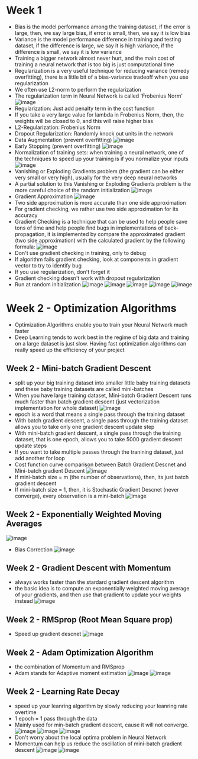 # Week 1

- Bias is the model performance among the training dataset, if the error is large, then, we say large bias, if error is small, then, we say it is low bias
- Variance is the model performance difference in training and testing dataset, if the difference is large, we say it is high variance, if the difference is small, we say it is low variance
- Training a bigger network almost never hurt, and the main cost of training a neural network that is too big is just computational time
- Regularization is a very useful technique for reducing variance (remedy overfitting), there is a little bit of a bias-variance tradeoff when you use regularization
- We often use L2-norm to perform the regularization
- The regularization term in Neural Network is called 'Frobenius Norm'
![image](https://user-images.githubusercontent.com/60442877/151812156-0fdbe91a-152b-4b23-a37c-3d04e1ea4b22.png)
- Regularization: Just add penalty term in the cost function
- If you take a very large value for lambda in Frobenius Norm, then, the weights will be closed to 0, and this will raise higher bias 
- L2-Regularization: Frobenius Norm
- Dropout Regularization: Randomly knock out units in the network
- Data Augmentation (prevent overfitting)
![image](https://user-images.githubusercontent.com/60442877/154621348-fcfae5c6-a417-4335-afad-47807968bcdf.png)
- Early Stopping (prevent overfitting)
![image](https://user-images.githubusercontent.com/60442877/154622313-b2e0e16c-bb33-40dc-9a37-650abbd57d9a.png)
- Normalization of training sets: when training a neural network, one of the techniques to speed up your training is if you normalize your inputs
![image](https://user-images.githubusercontent.com/60442877/154623244-2d761e2f-2c61-4392-90bf-93fa92319f90.png)
- Vanishing or Exploding Gradients problem (the gradient can be either very small or very high), usually for the very deep neural networks
- A partial solution to this Vanishing or Exploding Gradients problem is the more careful choice of the random initialization 
![image](https://user-images.githubusercontent.com/60442877/154625895-cd3e771b-9839-495e-91a9-d7f618cc1bbb.png)
- Gradient Approximation 
![image](https://user-images.githubusercontent.com/60442877/154787217-1a7d2688-05b4-4f93-ac98-1bbb023d9217.png)
- Two side approximation is more accurate than one side approximation
- For gradient checking, we rather use two side approximation for its accuracy
- Gradient Checking is a technique that can  be used to help people save tons of time and help people find bugs in implementations of back-propagation, it is implemented by compare the approximated gradient (two side approximation) with the calculated gradient by the following formula:
![image](https://user-images.githubusercontent.com/60442877/154817590-ec2d092b-9144-4822-919f-b3321a4630dc.png)
- Don't use gradient checking in training, only to debug
- If algorithm fails gradient checking, look at components in gradient vector to try to identify bug
- If you use regularization, don't forget it
- Gradient checking doesn't work with dropout regularization
- Run at random initialization
![image](https://user-images.githubusercontent.com/60442877/154818037-3f162df1-010c-48ec-90dc-cfdd6ea81f82.png)
![image](https://user-images.githubusercontent.com/60442877/154818968-a45d569c-e45f-4859-986c-9965530d4f17.png)
![image](https://user-images.githubusercontent.com/60442877/154820442-9392724e-c226-4afb-b2bb-2486da49423b.png)
![image](https://user-images.githubusercontent.com/60442877/154822540-6e7ea439-adb1-4ed8-b83d-c447480dfa18.png)
![image](https://user-images.githubusercontent.com/60442877/154825473-0891bdd7-4bc7-4d66-9124-0642b4c72f98.png)


# Week 2 - Optimization Algorithms

- Optimization Algorithms enable you to train your Neural Network much faster
- Deep Learning tends to work best in the regime of big data and training on a large dataset is just slow. Having fast optimization algorithms can really speed up the efficiency of your project

## Week 2 - Mini-batch Gradient Descent

- split up your big training dataset into smaller little baby training datasets and these baby training datasets are called mini-batches
- When you have large training dataset, Mini-batch Gradient Descent runs much faster than batch gradient descent (just vectorization implementation for whole dataset)
![image](https://user-images.githubusercontent.com/60442877/154870804-16ce94ba-5f0c-4184-9cad-0dbc105cc6bb.png)
- epoch is a word that means a single pass through the training dataset
- With batch gradient descent, a single pass through the training dataset allows you to take only one gradient descent update step
- With mini-batch gradient descent, a single pass through the training dataset, that is one epoch, allows you to take 5000 gradient descent update steps
- If you want to take multiple passes through the tranining dataset, just add another for loop 
- Cost function curve comparison between Batch Gradient Descnet and Mini-batch gradient Descent
![image](https://user-images.githubusercontent.com/60442877/154870996-040b046e-8ccd-4aae-988b-13ef71f678a1.png)
- If mini-batch size = m (the number of observations), then, its just batch gradient descent
- If mini-batch size = 1, then, it is Stochastic Gradient Descnet (never converge), every observation is a mini-batch
![image](https://user-images.githubusercontent.com/60442877/154871701-faa454b0-5654-4354-bd4a-343f4e7343d7.png)

## Week 2 - Exponentially Weighted Moving Averages

![image](https://user-images.githubusercontent.com/60442877/154874603-c1d27ee4-a367-4c30-916d-e7f040312743.png)
- Bias Correction
![image](https://user-images.githubusercontent.com/60442877/154883316-82cd436a-dccc-4b30-b4e4-c5c8457b6dfd.png)

## Week 2 - Gradient Descent with Momentum

- always works faster than the stardard gradient descent algorithm
- the basic idea is to compute an exponentially weighted moving average of your gradients, and then use that gradient to update your weights instead
![image](https://user-images.githubusercontent.com/60442877/154883250-8654bd3e-1d32-4361-b0da-c62fe9516ffc.png)

## Week 2 - RMSprop (Root Mean Square prop)

- Speed up gradient descnet
![image](https://user-images.githubusercontent.com/60442877/154987314-9bd79825-ca32-4261-b84c-fc5eebb8b8c9.png)

## Week 2 -  Adam Optimization Algorithm

- the combination of Momentum and RMSprop 
- Adam stands for Adaptive moment estimation
![image](https://user-images.githubusercontent.com/60442877/154989783-ac9bdbb6-7539-454c-bea7-9e0021cf65de.png)
![image](https://user-images.githubusercontent.com/60442877/154995244-3ca72825-6b51-4deb-b061-9afaad0748a3.png)

## Week 2 - Learning Rate Decay

- speed up your leanring algorithm by slowly reducing your leanring rate overtime
- 1 epoch = 1 pass through the data
- Mainly used for min-batch gradient descent, cause it will not converge. 
![image](https://user-images.githubusercontent.com/60442877/155000185-fd8ac073-b1e8-4699-a33f-f150e5c81031.png)
![image](https://user-images.githubusercontent.com/60442877/155000251-cca6f540-95cb-4602-9438-23ac121298e8.png)
![image](https://user-images.githubusercontent.com/60442877/155000312-b5d4930b-563b-4197-a50b-5de3e4e28e51.png)
- Don't worry about the local optima problem in Neural Network
- Momentum can help us reduce the oscillation of mini-batch gradient descent 
![image](https://user-images.githubusercontent.com/60442877/155270703-ca4033da-f1b1-4000-9ffb-4981ddcb56fe.png)
![image](https://user-images.githubusercontent.com/60442877/155272050-5a7b6c8a-369e-4037-b52b-173bc10d0520.png)



